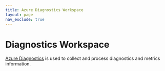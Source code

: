 ```yaml
---
title: Azure Diagnostics Workspace
layout: page
nav_exclude: true
---
```


# Diagnostics Workspace
[Azure Diagnostics](https://learn.microsoft.com/en-us/azure/azure-monitor/) is used to collect and process diagnostics and metrics information.